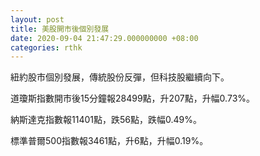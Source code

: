 ```yaml
---
layout: post
title: 美股開市後個別發展
date: 2020-09-04 21:47:29.000000000 +08:00
categories: rthk
---
```


紐約股市個別發展，傳統股份反彈，但科技股繼續向下。

道瓊斯指數開市後15分鐘報28499點，升207點，升幅0.73%。

納斯達克指數報11401點，跌56點，跌幅0.49%。

標準普爾500指數報3461點，升6點，升幅0.19%。
